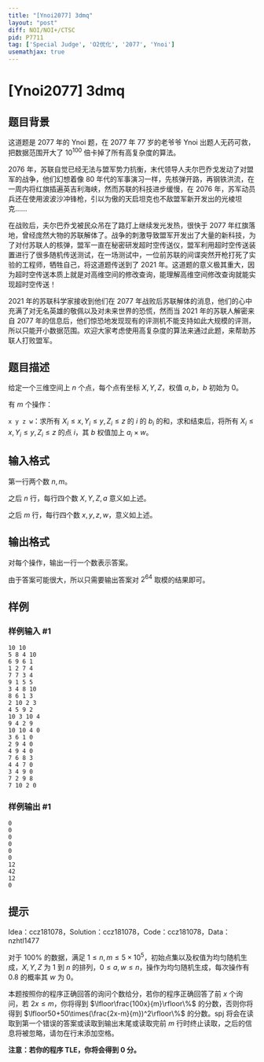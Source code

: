 ```yaml
---
title: "[Ynoi2077] 3dmq"
layout: "post"
diff: NOI/NOI+/CTSC
pid: P7711
tag: ['Special Judge', 'O2优化', '2077', 'Ynoi']
usemathjax: true
---
```


# [Ynoi2077] 3dmq
## 题目背景

这道题是 2077 年的 Ynoi 题，在 2077 年 77 岁的老爷爷 Ynoi 出题人无药可救，把数据范围开大了 $10^{100}$ 倍卡掉了所有高复杂度的算法。

2076 年，苏联自觉已经无法与盟军势力抗衡，末代领导人夫尔巴乔戈发动了对盟军的战争，他们幻想着像 80 年代的军事演习一样，先核弹开路，再钢铁洪流，在一周内将红旗插遍英吉利海峡，然而苏联的科技进步缓慢，在 2076 年，苏军动员兵还在使用波波沙冲锋枪，引以为傲的天启坦克也不敌盟军新开发出的光棱坦克......

在战败后，夫尔巴乔戈被民众吊在了路灯上继续发光发热，很快于 2077 年红旗落地，曾经庞然大物的苏联解体了。战争的刺激导致盟军开发出了大量的新科技，为了对付苏联人的核弹，盟军一直在秘密研发超时空传送仪，盟军利用超时空传送装置进行了很多随机传送测试，在一场测试中，一位前苏联的间谍突然开枪打死了实验的工程师，牺牲自己，将这道题传送到了 2021 年。这道题的意义极其重大，因为超时空传送本质上就是对高维空间的修改查询，能理解高维空间修改查询就能实现超时空传送！

2021 年的苏联科学家接收到他们在 2077 年战败后苏联解体的消息，他们的心中充满了对无名英雄的敬佩以及对未来世界的恐慌，然而当 2021 年的苏联人解密来自 2077 年的信息后，他们惊恐地发现现有的评测机不能支持如此大规模的评测，所以只能开小数据范围。欢迎大家考虑使用高复杂度的算法来通过此题，来帮助苏联人打败盟军。
## 题目描述

给定一个三维空间上 $n$ 个点，每个点有坐标 $X,Y,Z$，权值 $a,b$，$b$ 初始为 $0$。

有 $m$ 个操作：

`x y z w`：求所有 $X_i\le x,Y_i\le y,Z_i\le z$ 的 $i$ 的 $b_i$ 的和，求和结束后，将所有 $X_i\le x,Y_i\le y,Z_i\le z$ 的点 $i$，其 $b$ 权值加上 $a_i\times w$。
## 输入格式

第一行两个数 $n,m$。

之后 $n$ 行，每行四个数 $X,Y,Z,a$ 意义如上述。

之后 $m$ 行，每行四个数 $x,y,z,w$，意义如上述。
## 输出格式

对每个操作，输出一行一个数表示答案。

由于答案可能很大，所以只需要输出答案对 $2^{64}$ 取模的结果即可。
## 样例

### 样例输入 #1
```
10 10
5 8 4 10
6 9 6 1
1 2 7 4
7 7 3 4
9 1 5 5
3 4 8 10
8 6 1 3
2 10 2 3
4 5 9 2
10 3 10 4
9 4 2 9
10 10 4 0
3 6 1 0
2 9 4 0
4 9 4 0
7 6 8 3
4 4 7 0
3 4 9 0
7 2 9 8
7 10 2 0
```
### 样例输出 #1
```
0
0
0
0
0
0
12
42
12
0
```
## 提示

Idea：ccz181078，Solution：ccz181078，Code：ccz181078，Data：nzhtl1477

对于 $100\%$ 的数据，满足 $1\le n,m\le 5\times 10^5$，初始点集以及权值为均匀随机生成，$X,Y,Z$ 为 $1$ 到 $n$ 的排列，$0\le a,w\le n$，操作为均匀随机生成，每次操作有 $0.8$ 的概率其 $w$ 为 $0$。

本题按照你的程序正确回答的询问个数给分，若你的程序正确回答了前 $x$ 个询问，若 $2x\le m$，你将得到 $\lfloor\frac{100x}{m}\rfloor\%$ 的分数，否则你将得到 $\lfloor50+50\times(\frac{2x-m}{m})^2\rfloor\%$ 的分数。spj 将会在读取到第一个错误的答案或读取到输出末尾或读取完前 $m$ 行时终止读取，之后的信息将被忽略，请勿在行末添加空格。

**注意：若你的程序 TLE，你将会得到 0 分。**
